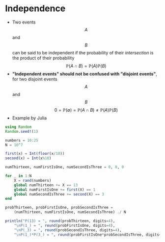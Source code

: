 # Independence
- Two events $$A$$ and $$B$$ can be said to be independent if the probability of their *intersection* is the product of their probability
$$
\mathbb{P}(A\cap B) = \mathbb{P}(A)\mathbb{P}(B)
$$
- **"Independent events" should not be confused with "disjoint events"**, for two disjoint events $$A$$ and $$B$$
$$
0 = \mathbb{P}(\emptyset) = \mathbb{P}(A\cap B) \ne \mathbb{P}(A)\mathbb{P}(B)
$$
- Example by Julia

```julia
using Random
Random.seed!(1)

numbers = 10:25
N = 10^7

first(x) = Int(floor(x/10))
second(x) = Int(x%10)

numThirteen, numFirstIsOne, numSecondIsThree = 0, 0, 0

for _ in 1:N
    X = rand(numbers)
    global numThirteen += X == 13
    global numFirstIsOne += first(X) == 1
    global numSecondIsThree += second(X) == 3
end

probThirteen, probFirstIsOne, probSecondIsThree = 
    (numThirteen, numFirstIsOne, numSecondIsThree) ./ N

println("P(13) = ", round(probThirteen, digits=4),
    "\nP(1_) = ", round(probFirstIsOne, digits=4),
    "\nP(_3) = ", round(probSecondIsThree, digits=4),
    "\nP(1_)*P(3_) = ", round(probFirstIsOne*probSecondIsThree, digits=4))
```
